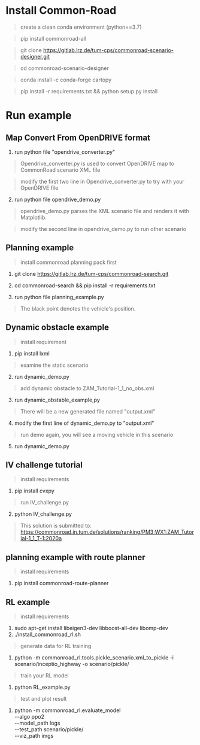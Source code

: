 # Install Common-Road #
> create a clean conda environment (python==3.7)

> pip install commonroad-all

> git clone https://gitlab.lrz.de/tum-cps/commonroad-scenario-designer.git

> cd commonroad-scenario-designer 

> conda install -c conda-forge cartopy

> pip install -r requirements.txt && python setup.py install 

# Run example
## Map Convert From OpenDRIVE format
1. run python file "opendrive_converter.py"
> Opendrive_converter.py is used to convert OpenDRIVE map to CommonRoad scenario XML file

> modify the first two line in Opendrive_converter.py to try with your OpenDRIVE file 
2. run python file opendrive_demo.py
> opendrive_demo.py parses the XML scenario file and renders it with Matplotlib.

> modify the second line in opendrive_demo.py to run other scenario

## Planning example
> install commonroad planning pack first
1. git clone https://gitlab.lrz.de/tum-cps/commonroad-search.git

2. cd commonroad-search && pip install -r requirements.txt

3. run python file planning_example.py
> The black point denotes the vehicle's position. 


## Dynamic obstacle example
> install requirement
1. pip install lxml

> examine the static scenario 
2. run dynamic_demo.py

> add dynamic obstacle to ZAM_Tutorial-1_1_no_obs.xml
3. run dynamic_obstable_example,py

> There will be a new generated file named "output.xml"
4. modify the first line of dynamic_demo.py to "output.xml"

> run demo again, you will see a moving vehicle in this scenario 
5. run dynamic_demo.py

## IV challenge tutorial
> install requirements
1. pip install cvxpy

> run IV_challenge.py
2. python IV_challenge.py

> This solution is submitted to: https://commonroad.in.tum.de/solutions/ranking/PM3:WX1:ZAM_Tutorial-1_1_T-1:2020a 


## planning example with route planner
> install requirements
1. pip install commonroad-route-planner


## RL example
> install requirements
1. sudo apt-get install libeigen3-dev libboost-all-dev libomp-dev
2. ./install_commonroad_rl.sh

> generate data for RL training
1. python -m commonroad_rl.tools.pickle_scenario.xml_to_pickle -i scenario/inceptio_highway -o  scenario/pickle/ 

> train your RL model
1. python RL_example.py

> test and plot result
1. python -m commonroad_rl.evaluate_model \
          --algo ppo2 \
          --model_path logs \
          --test_path scenario/pickle/  \
          --viz_path imgs
